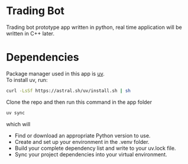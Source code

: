 # Trading Bot

Trading bot prototype app written in python, real time application will be written in C++ later.  

# Dependencies

Package manager used in this app is [uv](https://docs.astral.sh/uv/).  
To install uv, run:
```bash
curl -LsSf https://astral.sh/uv/install.sh | sh
```
Clone the repo and then run this command in the app folder
```bash
uv sync
```
which will
* Find or download an appropriate Python version to use.
* Create and set up your environment in the .venv folder.
* Build your complete dependency list and write to your uv.lock file.
* Sync your project dependencies into your virtual environment.
